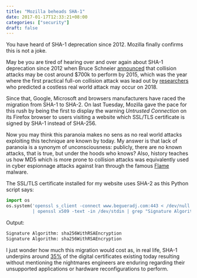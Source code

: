 ```yaml
---
title: "Mozilla beheads SHA-1"
date: 2017-01-17T12:33:21+08:00
categories: ["security"]
draft: false
---
```

You have heard of SHA-1 deprecation since 2012. Mozilla finally confirms this is not a joke.

May be you are tired of hearing over and over again about SHA-1 deprecation since 2012 when Bruce Schneier [announced](https://www.schneier.com/blog/archives/2012/10/when_will_we_se.html) that collision attacks may be cost around $700k to perform by 2015, which was the year where the first practical full-on collision attack was lead  out by [researchers](https://sites.google.com/site/itstheshappening/) who predicted a costless real world attack may occur on 2018. 

Since that, Google, Microsoft and browsers manufacturers have raced the migration from SHA-1 to SHA-2. On last Tuesday, Mozilla gave the pace for this rush by being the first to display the warning *Untrusted Connection* on its Firefox browser to users visiting a website which SSL/TLS certificate is signed by SHA-1 instead of SHA-256.

Now you may think this paranoia makes no sens as no real world attacks exploiting this technique are known by today. My answer is that lack of paranoia is a synonym of unconsciousness: publicly, there are no known attacks, that is true, but under the hoods who knows? Also, history teaches us how MD5 which is more prone to collision attacks was equivalently used in cyber espionnage attacks against Iran through the famous [Flame](https://en.wikipedia.org/wiki/Flame_(malware)) malware.

The SSL/TLS certificate installed for my website uses SHA-2 as this Python script says:
```python
import os
os.system('openssl s_client -connect www.begueradj.com:443 < /dev/null 2>/dev/null\
          | openssl x509 -text -in /dev/stdin | grep "Signature Algorithm"')
```
Output:
```python
Signature Algorithm: sha256WithRSAEncryption
Signature Algorithm: sha256WithRSAEncryption

```

I just wonder how much this migration would cost as, in real life, SHA-1 underpins around [35%](https://www.venafi.com/blog/deprecation-denial-why-are-35-of-websites-still-using-sha-1) of the digital certificates existing today resulting without mentioning the nightmares engineers are enduring regarding their unsupported applications or hardware  reconfigurations to perform.
